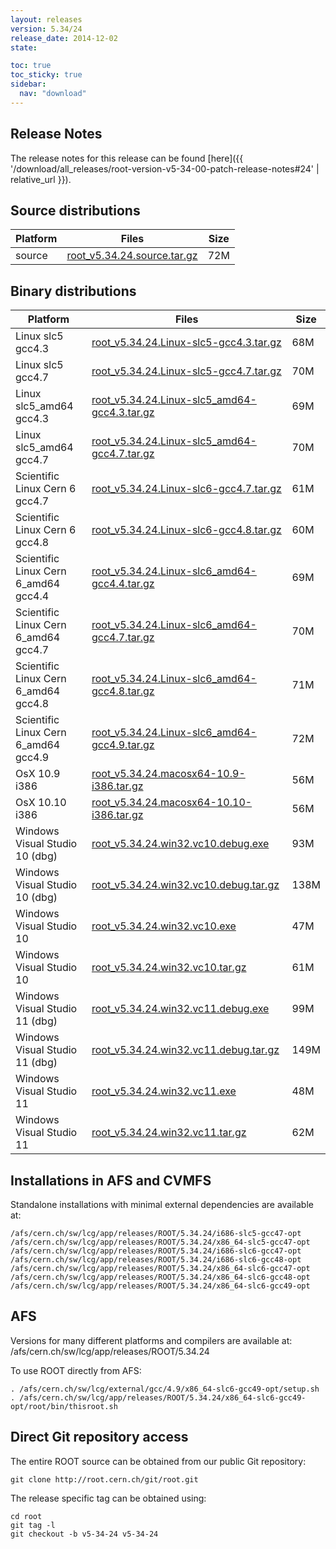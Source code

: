 ```yaml
---
layout: releases
version: 5.34/24
release_date: 2014-12-02
state:

toc: true
toc_sticky: true
sidebar:
  nav: "download"
---
```


## Release Notes
The release notes for this release can be found [here]({{ '/download/all_releases/root-version-v5-34-00-patch-release-notes#24' | relative_url }}).

## Source distributions

| Platform       | Files | Size |
|-----------|-------|-----|
| source | [root_v5.34.24.source.tar.gz](https://root.cern.ch/download/root_v5.34.24.source.tar.gz) |  72M |


## Binary distributions

| Platform       | Files | Size |
|-----------|-------|-----|
| Linux slc5 gcc4.3 | [root_v5.34.24.Linux-slc5-gcc4.3.tar.gz](https://root.cern.ch/download/root_v5.34.24.Linux-slc5-gcc4.3.tar.gz) |  68M |
| Linux slc5 gcc4.7 | [root_v5.34.24.Linux-slc5-gcc4.7.tar.gz](https://root.cern.ch/download/root_v5.34.24.Linux-slc5-gcc4.7.tar.gz) |  70M |
| Linux slc5_amd64 gcc4.3 | [root_v5.34.24.Linux-slc5_amd64-gcc4.3.tar.gz](https://root.cern.ch/download/root_v5.34.24.Linux-slc5_amd64-gcc4.3.tar.gz) |  69M |
| Linux slc5_amd64 gcc4.7 | [root_v5.34.24.Linux-slc5_amd64-gcc4.7.tar.gz](https://root.cern.ch/download/root_v5.34.24.Linux-slc5_amd64-gcc4.7.tar.gz) |  70M |
| Scientific Linux Cern 6 gcc4.7 | [root_v5.34.24.Linux-slc6-gcc4.7.tar.gz](https://root.cern.ch/download/root_v5.34.24.Linux-slc6-gcc4.7.tar.gz) |  61M |
| Scientific Linux Cern 6 gcc4.8 | [root_v5.34.24.Linux-slc6-gcc4.8.tar.gz](https://root.cern.ch/download/root_v5.34.24.Linux-slc6-gcc4.8.tar.gz) |  60M |
| Scientific Linux Cern 6_amd64 gcc4.4 | [root_v5.34.24.Linux-slc6_amd64-gcc4.4.tar.gz](https://root.cern.ch/download/root_v5.34.24.Linux-slc6_amd64-gcc4.4.tar.gz) |  69M |
| Scientific Linux Cern 6_amd64 gcc4.7 | [root_v5.34.24.Linux-slc6_amd64-gcc4.7.tar.gz](https://root.cern.ch/download/root_v5.34.24.Linux-slc6_amd64-gcc4.7.tar.gz) |  70M |
| Scientific Linux Cern 6_amd64 gcc4.8 | [root_v5.34.24.Linux-slc6_amd64-gcc4.8.tar.gz](https://root.cern.ch/download/root_v5.34.24.Linux-slc6_amd64-gcc4.8.tar.gz) |  71M |
| Scientific Linux Cern 6_amd64 gcc4.9 | [root_v5.34.24.Linux-slc6_amd64-gcc4.9.tar.gz](https://root.cern.ch/download/root_v5.34.24.Linux-slc6_amd64-gcc4.9.tar.gz) |  72M |
| OsX 10.9 i386 | [root_v5.34.24.macosx64-10.9-i386.tar.gz](https://root.cern.ch/download/root_v5.34.24.macosx64-10.9-i386.tar.gz) |  56M |
| OsX 10.10 i386 | [root_v5.34.24.macosx64-10.10-i386.tar.gz](https://root.cern.ch/download/root_v5.34.24.macosx64-10.10-i386.tar.gz) |  56M |
| Windows Visual Studio 10 (dbg) | [root_v5.34.24.win32.vc10.debug.exe](https://root.cern.ch/download/root_v5.34.24.win32.vc10.debug.exe) |  93M |
| Windows Visual Studio 10 (dbg) | [root_v5.34.24.win32.vc10.debug.tar.gz](https://root.cern.ch/download/root_v5.34.24.win32.vc10.debug.tar.gz) | 138M |
| Windows Visual Studio 10 | [root_v5.34.24.win32.vc10.exe](https://root.cern.ch/download/root_v5.34.24.win32.vc10.exe) |  47M |
| Windows Visual Studio 10 | [root_v5.34.24.win32.vc10.tar.gz](https://root.cern.ch/download/root_v5.34.24.win32.vc10.tar.gz) |  61M |
| Windows Visual Studio 11 (dbg) | [root_v5.34.24.win32.vc11.debug.exe](https://root.cern.ch/download/root_v5.34.24.win32.vc11.debug.exe) |  99M |
| Windows Visual Studio 11 (dbg) | [root_v5.34.24.win32.vc11.debug.tar.gz](https://root.cern.ch/download/root_v5.34.24.win32.vc11.debug.tar.gz) | 149M |
| Windows Visual Studio 11 | [root_v5.34.24.win32.vc11.exe](https://root.cern.ch/download/root_v5.34.24.win32.vc11.exe) |  48M |
| Windows Visual Studio 11 | [root_v5.34.24.win32.vc11.tar.gz](https://root.cern.ch/download/root_v5.34.24.win32.vc11.tar.gz) |  62M |



## Installations in AFS and CVMFS
Standalone installations with minimal external dependencies are available at:
~~~
/afs/cern.ch/sw/lcg/app/releases/ROOT/5.34.24/i686-slc5-gcc47-opt
/afs/cern.ch/sw/lcg/app/releases/ROOT/5.34.24/x86_64-slc5-gcc47-opt
/afs/cern.ch/sw/lcg/app/releases/ROOT/5.34.24/i686-slc6-gcc47-opt
/afs/cern.ch/sw/lcg/app/releases/ROOT/5.34.24/i686-slc6-gcc48-opt
/afs/cern.ch/sw/lcg/app/releases/ROOT/5.34.24/x86_64-slc6-gcc47-opt
/afs/cern.ch/sw/lcg/app/releases/ROOT/5.34.24/x86_64-slc6-gcc48-opt
/afs/cern.ch/sw/lcg/app/releases/ROOT/5.34.24/x86_64-slc6-gcc49-opt
~~~

## AFS
Versions for many different platforms and compilers are available at:
/afs/cern.ch/sw/lcg/app/releases/ROOT/5.34.24

To use ROOT directly from AFS:
~~~
. /afs/cern.ch/sw/lcg/external/gcc/4.9/x86_64-slc6-gcc49-opt/setup.sh
. /afs/cern.ch/sw/lcg/app/releases/ROOT/5.34.24/x86_64-slc6-gcc49-opt/root/bin/thisroot.sh
~~~

## Direct Git repository access
The entire ROOT source can be obtained from our public Git repository:

~~~
git clone http://root.cern.ch/git/root.git
~~~
The release specific tag can be obtained using:
~~~
cd root
git tag -l
git checkout -b v5-34-24 v5-34-24
~~~

